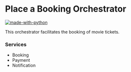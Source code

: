 # Place a Booking Orchestrator
[![made-with-python](https://img.shields.io/badge/Made%20with-Python-1f425f.svg)](https://www.python.org/)

This orchestrator facilitates the booking of movie tickets.

### Services
- Booking
- Payment
- Notification

